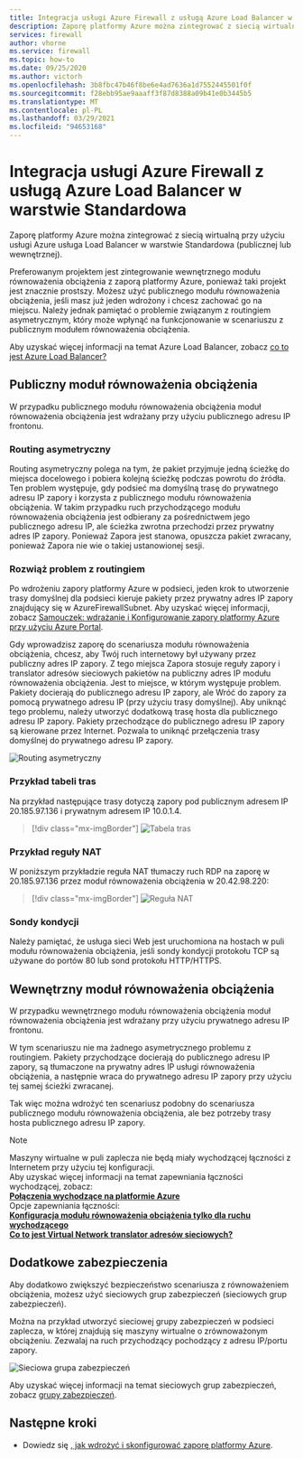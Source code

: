 ```yaml
---
title: Integracja usługi Azure Firewall z usługą Azure Load Balancer w warstwie Standardowa
description: Zaporę platformy Azure można zintegrować z siecią wirtualną przy użyciu usługi Azure usługa Load Balancer w warstwie Standardowa (publicznej lub wewnętrznej).
services: firewall
author: vhorne
ms.service: firewall
ms.topic: how-to
ms.date: 09/25/2020
ms.author: victorh
ms.openlocfilehash: 3b8fbc47b46f8be6e4ad7636a1d7552445501f0f
ms.sourcegitcommit: f28ebb95ae9aaaff3f87d8388a09b41e0b3445b5
ms.translationtype: MT
ms.contentlocale: pl-PL
ms.lasthandoff: 03/29/2021
ms.locfileid: "94653168"
---
```

# <a name="integrate-azure-firewall-with-azure-standard-load-balancer"></a>Integracja usługi Azure Firewall z usługą Azure Load Balancer w warstwie Standardowa

Zaporę platformy Azure można zintegrować z siecią wirtualną przy użyciu usługi Azure usługa Load Balancer w warstwie Standardowa (publicznej lub wewnętrznej). 

Preferowanym projektem jest zintegrowanie wewnętrznego modułu równoważenia obciążenia z zaporą platformy Azure, ponieważ taki projekt jest znacznie prostszy. Możesz użyć publicznego modułu równoważenia obciążenia, jeśli masz już jeden wdrożony i chcesz zachować go na miejscu. Należy jednak pamiętać o problemie związanym z routingiem asymetrycznym, który może wpłynąć na funkcjonowanie w scenariuszu z publicznym modułem równoważenia obciążenia.

Aby uzyskać więcej informacji na temat Azure Load Balancer, zobacz [co to jest Azure Load Balancer?](../load-balancer/load-balancer-overview.md)

## <a name="public-load-balancer"></a>Publiczny moduł równoważenia obciążenia

W przypadku publicznego modułu równoważenia obciążenia moduł równoważenia obciążenia jest wdrażany przy użyciu publicznego adresu IP frontonu.

### <a name="asymmetric-routing"></a>Routing asymetryczny

Routing asymetryczny polega na tym, że pakiet przyjmuje jedną ścieżkę do miejsca docelowego i pobiera kolejną ścieżkę podczas powrotu do źródła. Ten problem występuje, gdy podsieć ma domyślną trasę do prywatnego adresu IP zapory i korzysta z publicznego modułu równoważenia obciążenia. W takim przypadku ruch przychodzącego modułu równoważenia obciążenia jest odbierany za pośrednictwem jego publicznego adresu IP, ale ścieżka zwrotna przechodzi przez prywatny adres IP zapory. Ponieważ Zapora jest stanowa, opuszcza pakiet zwracany, ponieważ Zapora nie wie o takiej ustanowionej sesji.

### <a name="fix-the-routing-issue"></a>Rozwiąż problem z routingiem

Po wdrożeniu zapory platformy Azure w podsieci, jeden krok to utworzenie trasy domyślnej dla podsieci kieruje pakiety przez prywatny adres IP zapory znajdujący się w AzureFirewallSubnet. Aby uzyskać więcej informacji, zobacz [Samouczek: wdrażanie i Konfigurowanie zapory platformy Azure przy użyciu Azure Portal](tutorial-firewall-deploy-portal.md#create-a-default-route).

Gdy wprowadzisz zaporę do scenariusza modułu równoważenia obciążenia, chcesz, aby Twój ruch internetowy był używany przez publiczny adres IP zapory. Z tego miejsca Zapora stosuje reguły zapory i translator adresów sieciowych pakietów na publiczny adres IP modułu równoważenia obciążenia. Jest to miejsce, w którym występuje problem. Pakiety docierają do publicznego adresu IP zapory, ale Wróć do zapory za pomocą prywatnego adresu IP (przy użyciu trasy domyślnej).
Aby uniknąć tego problemu, należy utworzyć dodatkową trasę hosta dla publicznego adresu IP zapory. Pakiety przechodzące do publicznego adresu IP zapory są kierowane przez Internet. Pozwala to uniknąć przełączenia trasy domyślnej do prywatnego adresu IP zapory.

![Routing asymetryczny](media/integrate-lb/Firewall-LB-asymmetric.png)

### <a name="route-table-example"></a>Przykład tabeli tras

Na przykład następujące trasy dotyczą zapory pod publicznym adresem IP 20.185.97.136 i prywatnym adresem IP 10.0.1.4.

> [!div class="mx-imgBorder"]
> ![Tabela tras](media/integrate-lb/route-table.png)

### <a name="nat-rule-example"></a>Przykład reguły NAT

W poniższym przykładzie reguła NAT tłumaczy ruch RDP na zaporę w 20.185.97.136 przez moduł równoważenia obciążenia w 20.42.98.220:

> [!div class="mx-imgBorder"]
> ![Reguła NAT](media/integrate-lb/nat-rule-02.png)

### <a name="health-probes"></a>Sondy kondycji

Należy pamiętać, że usługa sieci Web jest uruchomiona na hostach w puli modułu równoważenia obciążenia, jeśli sondy kondycji protokołu TCP są używane do portów 80 lub sond protokołu HTTP/HTTPS.

## <a name="internal-load-balancer"></a>Wewnętrzny moduł równoważenia obciążenia

W przypadku wewnętrznego modułu równoważenia obciążenia moduł równoważenia obciążenia jest wdrażany przy użyciu prywatnego adresu IP frontonu.

W tym scenariuszu nie ma żadnego asymetrycznego problemu z routingiem. Pakiety przychodzące docierają do publicznego adresu IP zapory, są tłumaczone na prywatny adres IP usługi równoważenia obciążenia, a następnie wraca do prywatnego adresu IP zapory przy użyciu tej samej ścieżki zwracanej.

Tak więc można wdrożyć ten scenariusz podobny do scenariusza publicznego modułu równoważenia obciążenia, ale bez potrzeby trasy hosta publicznego adresu IP zapory.

>[!NOTE]
>Maszyny wirtualne w puli zaplecza nie będą miały wychodzącej łączności z Internetem przy użyciu tej konfiguracji. </br> Aby uzyskać więcej informacji na temat zapewniania łączności wychodzącej, zobacz: </br> **[Połączenia wychodzące na platformie Azure](../load-balancer/load-balancer-outbound-connections.md)**</br> Opcje zapewniania łączności: </br> **[Konfiguracja modułu równoważenia obciążenia tylko dla ruchu wychodzącego](../load-balancer/egress-only.md)** </br> [**Co to jest Virtual Network translator adresów sieciowych?**](../virtual-network/nat-overview.md)


## <a name="additional-security"></a>Dodatkowe zabezpieczenia

Aby dodatkowo zwiększyć bezpieczeństwo scenariusza z równoważeniem obciążenia, możesz użyć sieciowych grup zabezpieczeń (sieciowych grup zabezpieczeń).

Można na przykład utworzyć sieciowej grupy zabezpieczeń w podsieci zaplecza, w której znajdują się maszyny wirtualne o zrównoważonym obciążeniu. Zezwalaj na ruch przychodzący pochodzący z adresu IP/portu zapory.

![Sieciowa grupa zabezpieczeń](media/integrate-lb/nsg-01.png)

Aby uzyskać więcej informacji na temat sieciowych grup zabezpieczeń, zobacz [grupy zabezpieczeń](../virtual-network/network-security-groups-overview.md).

## <a name="next-steps"></a>Następne kroki

- Dowiedz się [, jak wdrożyć i skonfigurować zaporę platformy Azure](tutorial-firewall-deploy-portal.md).